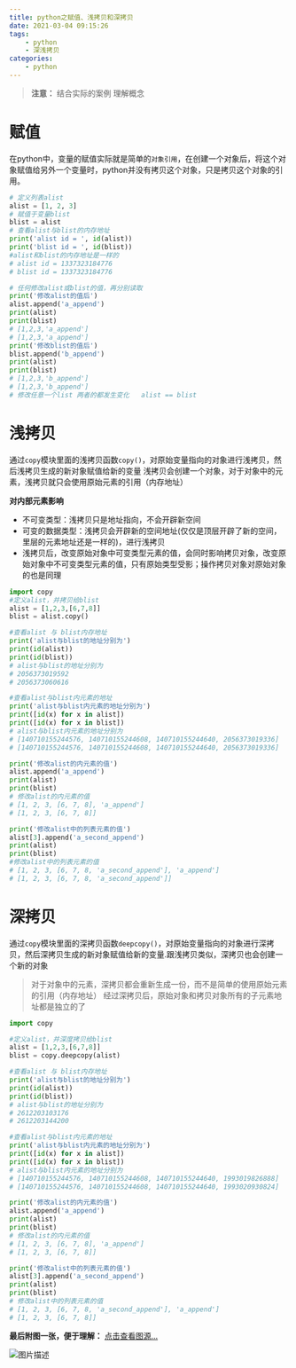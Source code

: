 ```yaml
---
title: python之赋值、浅拷贝和深拷贝
date: 2021-03-04 09:15:26
tags:
    - python
    - 深浅拷贝
categories:
    - python
---
```

>**注意：** 结合实际的案例 理解概念

# 赋值
在python中，变量的赋值实际就是简单的`对象引用`，在创建一个对象后，将这个对象赋值给另外一个变量时，python并没有拷贝这个对象，只是拷贝这个对象的引用。

```python
# 定义列表alist
alist = [1, 2, 3]
# 赋值于变量blist
blist = alist
# 查看alist与blist的内存地址  
print('alist id = ', id(alist))
print('blist id = ', id(blist))
#alist和blist的内存地址是一样的
# alist id = 1337323184776
# blist id = 1337323184776

# 任何修改alist或blist的值，再分别读取
print('修改alist的值后')
alist.append('a_append')
print(alist)
print(blist)
# [1,2,3,'a_append']
# [1,2,3,'a_append']
print('修改blist的值后')
blist.append('b_append')
print(alist)
print(blist)
# [1,2,3,'b_append']
# [1,2,3,'b_append']
# 修改任意一个list 两者的都发生变化   alist == blist

```
# 浅拷贝
通过`copy`模块里面的浅拷贝函数`copy()`，对原始变量指向的对象进行浅拷贝，然后浅拷贝生成的新对象赋值给新的变量
浅拷贝会创建一个对象，对于对象中的元素，浅拷贝就只会使用原始元素的引用（内存地址）

**对内部元素影响**
- 不可变类型：浅拷贝只是地址指向，不会开辟新空间
- 可变的数据类型：浅拷贝会开辟新的空间地址(仅仅是顶层开辟了新的空间，里层的元素地址还是一样的)，进行浅拷贝
- 浅拷贝后，改变原始对象中可变类型元素的值，会同时影响拷贝对象，改变原始对象中不可变类型元素的值，只有原始类型受影；操作拷贝对象对原始对象的也是同理

```python
import copy
#定义alist，并拷贝给blist
alist = [1,2,3,[6,7,8]]
blist = alist.copy()

#查看alist 与 blist内存地址
print('alist与blist的地址分别为')
print(id(alist))
print(id(blist))
# alist与blist的地址分别为
# 2056373019592
# 2056373060616

#查看alist与blist内元素的地址
print('alist与blist内元素的地址分别为')
print([id(x) for x in alist])
print([id(x) for x in blist])
# alist与blist内元素的地址分别为
# [140710155244576, 140710155244608, 140710155244640, 2056373019336]
# [140710155244576, 140710155244608, 140710155244640, 2056373019336]

print('修改alist的内元素的值')
alist.append('a_append')
print(alist)
print(blist)
# 修改alist的内元素的值
# [1, 2, 3, [6, 7, 8], 'a_append']
# [1, 2, 3, [6, 7, 8]]

print('修改alist中的列表元素的值')
alist[3].append('a_second_append')
print(alist)
print(blist)
#修改alist中的列表元素的值
# [1, 2, 3, [6, 7, 8, 'a_second_append'], 'a_append']
# [1, 2, 3, [6, 7, 8, 'a_second_append']]

```

# 深拷贝
通过`copy`模块里面的深拷贝函数`deepcopy()`，对原始变量指向的对象进行深拷贝，然后深拷贝生成的新对象赋值给新的变量.跟浅拷贝类似，深拷贝也会创建一个新的对象

> 对于对象中的元素，深拷贝都会重新生成一份，而不是简单的使用原始元素的引用（内存地址）
经过深拷贝后，原始对象和拷贝对象所有的子元素地址都是独立的了

```python
import copy

#定义alist，并深度拷贝给blist
alist = [1,2,3,[6,7,8]]
blist = copy.deepcopy(alist)

#查看alist 与 blist内存地址
print('alist与blist的地址分别为')
print(id(alist))
print(id(blist))
# alist与blist的地址分别为
# 2612203103176
# 2612203144200

#查看alist与blist内元素的地址
print('alist与blist内元素的地址分别为')
print([id(x) for x in alist])
print([id(x) for x in blist])
# alist与blist内元素的地址分别为
# [140710155244576, 140710155244608, 140710155244640, 1993019826888]
# [140710155244576, 140710155244608, 140710155244640, 1993020930824]

print('修改alist的内元素的值')
alist.append('a_append')
print(alist)
print(blist)
# 修改alist的内元素的值
# [1, 2, 3, [6, 7, 8], 'a_append']
# [1, 2, 3, [6, 7, 8]]

print('修改alist中的列表元素的值')
alist[3].append('a_second_append')
print(alist)
print(blist)
# 修改alist中的列表元素的值
# [1, 2, 3, [6, 7, 8, 'a_second_append'], 'a_append']
# [1, 2, 3, [6, 7, 8]]
```

**最后附图一张，便于理解：** [点击查看图源...](https://blog.csdn.net/colourful_sky/article/details/81263998?utm_medium=distribute.pc_relevant.none-task-blog-OPENSEARCH-1.not_use_machine_learn_pai&depth_1-utm_source=distribute.pc_relevant.none-task-blog-OPENSEARCH-1.not_use_machine_learn_pai)

![图片描述](https://img-blog.csdnimg.cn/20201210091158136.png?x-oss-process=image/watermark,type_ZmFuZ3poZW5naGVpdGk,shadow_10,text_aHR0cHM6Ly9ibG9nLmNzZG4ubmV0L3FxXzM2NTgxOTYx,size_16,color_FFFFFF,t_70)
